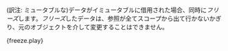 <!-- When data is immutably borrowed, it also *freezes*. *Frozen* data can't be
modified via the original object until all references to it go out of scope: -->
(訳注: ミュータブルな)データがイミュータブルに借用された場合、同時に*フリーズ*します。*フリーズ*したデータは、参照が全てスコープから出て行かないかぎり、元のオブジェクトを介して変更することはできません。


{freeze.play}
